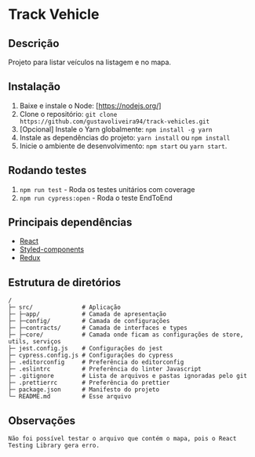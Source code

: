 # Track Vehicle

## Descrição

Projeto para listar veículos na listagem e no mapa.

## Instalação

1. Baixe e instale o Node: [https://nodejs.org/]
2. Clone o repositório: `git clone https://github.com/gustavoliveira94/track-vehicles.git`
3. \[Opcional\] Instale o Yarn globalmente: `npm install -g yarn`
4. Instale as dependências do projeto: `yarn install` ou `npm install`
5. Inicie o ambiente de desenvolvimento: `npm start` ou `yarn start`.

## Rodando testes

1. `npm run test` - Roda os testes unitários com coverage
2. `npm run cypress:open` - Roda o teste EndToEnd

## Principais dependências

- [React](https://reactjs.org/)
- [Styled-components](https://styled-components.com/)
- [Redux](https://redux-toolkit.js.org/tutorials/typescript)

## Estrutura de diretórios

```
/
├─ src/              # Aplicação
├─ ├─app/            # Camada de apresentação
├─ ├─config/         # Camada de configurações
├─ ├─contracts/      # Camada de interfaces e types
├─ ├─core/           # Camada onde ficam as configurações de store, utils, serviços
├─ jest.config.js    # Configurações do jest
├─ cypress.config.js # Configurações do cypress
├─ .editorconfig     # Preferência do editorconfig
├─ .eslintrc         # Preferência do linter Javascript
├─ .gitignore        # Lista de arquivos e pastas ignoradas pelo git
├─ .prettierrc       # Preferência do prettier
├─ package.json      # Manifesto do projeto
└─ README.md         # Esse arquivo
```

## Observações
```
Não foi possível testar o arquivo que contém o mapa, pois o React Testing Library gera erro.
```
